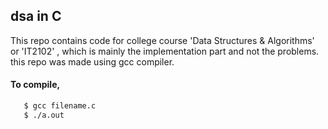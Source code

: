 ## dsa in C
This repo contains code for college course 'Data Structures & Algorithms' or 'IT2102' , which is mainly the implementation part and not the problems.
<br />
this repo was made using gcc compiler.

#### To compile,
```bash
   $ gcc filename.c
   $ ./a.out
```